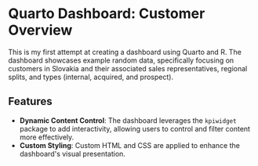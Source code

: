 # Quarto Dashboard: Customer Overview

This is my first attempt at creating a dashboard using Quarto and R. The dashboard showcases example random data, specifically focusing on customers in Slovakia and their associated sales representatives, regional splits, and types (internal, acquired, and prospect).

## Features

- **Dynamic Content Control**: The dashboard leverages the `kpiwidget` package to add interactivity, allowing users to control and filter content more effectively.
- **Custom Styling**: Custom HTML and CSS are applied to enhance the dashboard's visual presentation.
